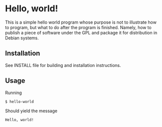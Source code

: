 # Hello, world!

This is a simple hello world program whose purpose is not to illustrate how to
program, but what to do after the program is finished. Namely, how to publish a
piece of software under the GPL and package it for distribution in Debian
systems.

## Installation

See INSTALL file for building and installation instructions.

## Usage

Running

    $ hello-world

Should yield the message

    Hello, world!
